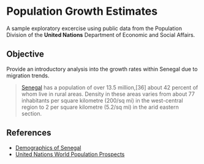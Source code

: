 # Population Growth Estimates
A sample exploratory excercise using public data from the Population Division of the **United Nations** Department of Economic and Social Affairs. 

## Objective 

Provide an introductory analysis into the growth rates within Senegal due to migration trends.

> [Senegal](http://en.wikipedia.org/wiki/Senegal) has a population of over 13.5 million,[36] about 42 percent of whom live in rural areas. Density in these areas varies from about 77 inhabitants per square kilometre (200/sq mi) in the west-central region to 2 per square kilometre (5.2/sq mi) in the arid eastern section.

## References

* [Demographics of Senegal](http://en.wikipedia.org/wiki/Demographics_of_Senegal)
* [United Nations World Population Prospects](http://esa.un.org/unpd/wpp/index.htm)